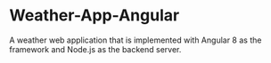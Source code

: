 # Weather-App-Angular
A weather web application that is implemented with Angular 8 as the framework and Node.js as the backend server.
